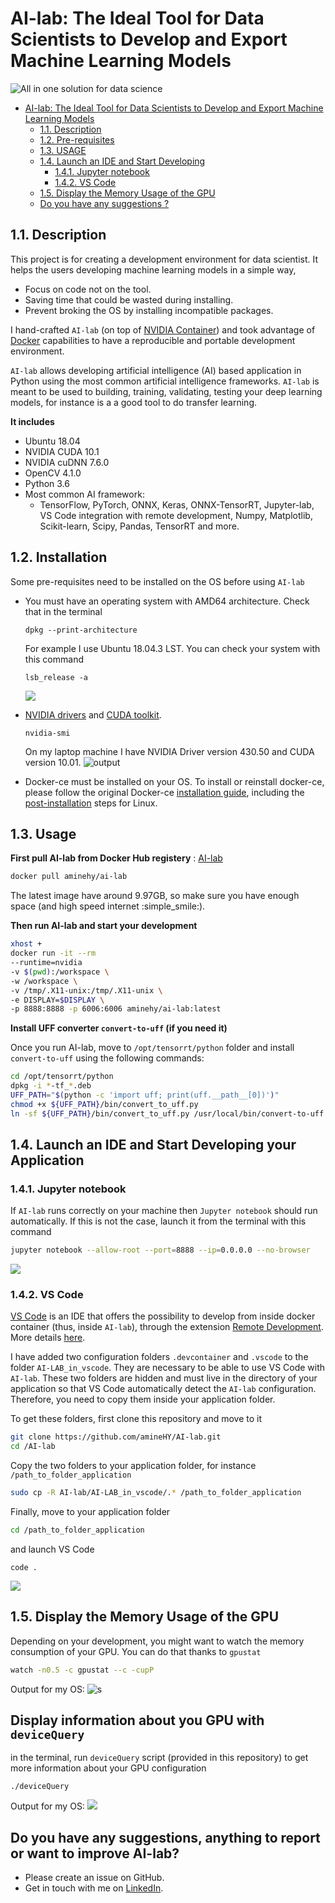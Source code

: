 # AI-lab: The Ideal Tool for Data Scientists to Develop and Export Machine Learning Models

![All in one solution for data science](media/AI-lab_logos.png)


- [AI-lab: The Ideal Tool for Data Scientists to Develop and Export Machine Learning Models](#ai-lab-the-ideal-tool-for-data-scientists-to-develop-and-export-machine-learning-models)
  - [1.1. Description](#11-description)
  - [1.2. Pre-requisites](#12-pre-requisites)
  - [1.3. USAGE](#13-usage)
  - [1.4. Launch an IDE and Start Developing](#14-launch-an-ide-and-start-developing)
    - [1.4.1. Jupyter notebook](#141-jupyter-notebook)
    - [1.4.2. VS Code](#142-vs-code)
  - [1.5. Display the Memory Usage of the GPU](#15-display-the-memory-usage-of-the-gpu)
  - [Do you have any suggestions ?](#do-you-have-any-suggestions-)



## 1.1. Description

This project is for creating a development environment for data scientist. It helps the users developing machine learning models in a simple way,
- Focus on code not on the tool.
- Saving time that could be wasted during installing.
- Prevent broking the OS by installing incompatible packages.

I hand-crafted `AI-lab` (on top of [NVIDIA Container](https://ngc.nvidia.com/catalog/containers/nvidia:tensorrt)) and took advantage of [Docker](https://www.docker.com/products/docker-desktop) capabilities to have a reproducible and portable development environment.


`AI-lab` allows developing artificial intelligence (AI) based application in Python using the most common artificial intelligence frameworks. `AI-lab` is meant to be used to building, training, validating, testing your deep learning models, for instance is a a good tool to do transfer learning.

**It includes**

- Ubuntu 18.04
- NVIDIA CUDA 10.1
- NVIDIA cuDNN 7.6.0
- OpenCV 4.1.0
- Python 3.6
- Most common AI framework:
  - TensorFlow, PyTorch, ONNX, Keras, ONNX-TensorRT, Jupyter-lab, VS Code integration with remote development, Numpy, Matplotlib, Scikit-learn, Scipy, Pandas,  TensorRT and more.

## 1.2. Installation

Some pre-requisites need to be installed on the OS before using `AI-lab`

* You must have an operating system with AMD64 architecture. Check that in the terminal
  ```
  dpkg --print-architecture
  ```
  For example I use Ubuntu 18.04.3 LST. You can check your system with this command
  ```
  lsb_release -a
  ```
  ![](media/lsb_release.png)

*  [NVIDIA drivers](https://www.nvidia.com/Download/index.aspx) and [CUDA toolkit](https://developer.nvidia.com/cuda-downloads).
    ```
    nvidia-smi
    ```
    On my laptop machine I have NVIDIA Driver version 430.50 and CUDA version 10.01.
    ![output](media/nvidia_smi.png)
* Docker-ce must be installed on your OS. To install or reinstall docker-ce, please follow the original Docker-ce [installation guide](https://docs.docker.com/install/linux/docker-ce/ubuntu/), including the [post-installation](https://docs.docker.com/install/linux/linux-postinstall/) steps for Linux.


## 1.3. Usage

**First pull AI-lab from Docker Hub registery** : [AI-lab](https://hub.docker.com/repository/docker/aminehy/ai-lab)
```bash
docker pull aminehy/ai-lab
```

The latest image have around 9.97GB, so make sure you have enough space (and high speed internet :simple_smile:).

**Then run AI-lab and start your development**

``` bash
xhost +
docker run -it --rm
--runtime=nvidia
-v $(pwd):/workspace \
-w /workspace \
-v /tmp/.X11-unix:/tmp/.X11-unix \
-e DISPLAY=$DISPLAY \
-p 8888:8888 -p 6006:6006 aminehy/ai-lab:latest
```

**Install UFF converter  `convert-to-uff` (if you need it)**

Once you run AI-lab, move to `/opt/tensorrt/python` folder and install `convert-to-uff` using the following commands:

```bash
cd /opt/tensorrt/python
dpkg -i *-tf_*.deb
UFF_PATH="$(python -c 'import uff; print(uff.__path__[0])')"
chmod +x ${UFF_PATH}/bin/convert_to_uff.py
ln -sf ${UFF_PATH}/bin/convert_to_uff.py /usr/local/bin/convert-to-uff
```

## 1.4. Launch an IDE and Start Developing your Application

### 1.4.1. Jupyter notebook

If `AI-lab` runs correctly on your machine then `Jupyter notebook` should run automatically. If this is not the case, launch it from the terminal with this command

```bash
jupyter notebook --allow-root --port=8888 --ip=0.0.0.0 --no-browser
```
![](media/jupyter.png)

### 1.4.2. VS Code

[VS Code](https://code.visualstudio.com/) is an IDE that offers the possibility to develop from inside docker container (thus, inside `AI-lab`), through the extension [Remote Development](https://marketplace.visualstudio.com/items?itemName=ms-vscode-remote.vscode-remote-extensionpack). More details [here](https://code.visualstudio.com/docs/remote/containers).

I have added two configuration folders `.devcontainer` and `.vscode` to the folder `AI-LAB_in_vscode`. They are necessary to be able to use VS Code with `AI-lab`. These two folders are hidden and must live in the directory of your application so that VS Code automatically detect the `AI-lab` configuration. Therefore, you need to copy them inside your application folder.

To get these folders, first clone this repository and move to it

```bash
git clone https://github.com/amineHY/AI-lab.git
cd /AI-lab
```

Copy the two folders to your application folder, for instance `/path_to_folder_application`

``` bash
sudo cp -R AI-lab/AI-LAB_in_vscode/.* /path_to_folder_application
```

Finally, move to your application folder

```bash
cd /path_to_folder_application
```

and launch VS Code

```
code .
```
![](media/vscode.png)

## 1.5. Display the Memory Usage of the GPU

Depending on your development, you might want to watch the memory consumption of your GPU. You can do that thanks to `gpustat`

```bash
watch -n0.5 -c gpustat --c -cupP
```
Output for my OS:
![s](media/gpu_stat.png)

## Display information about you GPU with `deviceQuery`

in the terminal, run `deviceQuery` script (provided in this repository) to get more information about your GPU configuration
```
./deviceQuery
```
Output for my OS:
![](media/device_query.png)


## Do you have any suggestions, anything to report or want to improve AI-lab?

- Please create an issue on GitHub.
- Get in touch with me on [LinkedIn](https://www.linkedin.com/in/aminehy/).